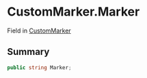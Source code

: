 # CustomMarker.Marker

Field in [CustomMarker](/docs/api/csharp/yarn.unity.markuppalette.custommarker.md)

## Summary



```csharp
public string Marker;
```

